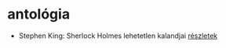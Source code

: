 # antológia

- Stephen King: Sherlock Holmes lehetetlen kalandjai [részletek](_details/Stephen%20King.md#id_933)